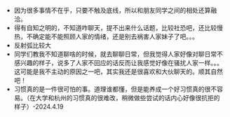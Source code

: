 + 因为很多事情不在乎，只要不触及底线，所以和朋友同学之间的相处还算融洽。
+ 得有自知之明的，不知道咋聊天，提不出来什么话题，比较社恐吧，还比较慢热，不确定能不能照顾人家的情绪，还是别去祸害人家妹子了吧。。。
+ 反射弧比较大
+ 同学们教我不知道聊啥的时候，就去聊聊日常，但我觉得人家好像对聊日常不感兴趣的样子，说多了人家不回应的话反而让我感觉好像在骚扰人家一样。。。这可能是我不主动的原因之一吧，其实我还是很喜欢和大伙聊天的。顺其自然吧！
+ 习惯真的是一件很可怕的事。道理谁都懂，但是能养成一个好习惯真的很不容易。（在大学和杭州的习惯真的很难改，稍微做些尝试的话内心好像很抗拒的样子）-2024.4.19